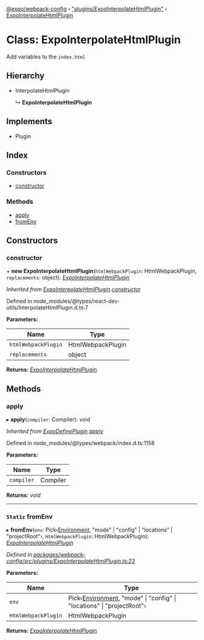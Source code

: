 [@expo/webpack-config](../README.md) › ["plugins/ExpoInterpolateHtmlPlugin"](../modules/_plugins_expointerpolatehtmlplugin_.md) › [ExpoInterpolateHtmlPlugin](_plugins_expointerpolatehtmlplugin_.expointerpolatehtmlplugin.md)

# Class: ExpoInterpolateHtmlPlugin

Add variables to the `index.html`

## Hierarchy

* InterpolateHtmlPlugin

  ↳ **ExpoInterpolateHtmlPlugin**

## Implements

* Plugin

## Index

### Constructors

* [constructor](_plugins_expointerpolatehtmlplugin_.expointerpolatehtmlplugin.md#constructor)

### Methods

* [apply](_plugins_expointerpolatehtmlplugin_.expointerpolatehtmlplugin.md#apply)
* [fromEnv](_plugins_expointerpolatehtmlplugin_.expointerpolatehtmlplugin.md#static-fromenv)

## Constructors

###  constructor

\+ **new ExpoInterpolateHtmlPlugin**(`htmlWebpackPlugin`: HtmlWebpackPlugin, `replacements`: object): *[ExpoInterpolateHtmlPlugin](_plugins_expointerpolatehtmlplugin_.expointerpolatehtmlplugin.md)*

*Inherited from [ExpoInterpolateHtmlPlugin](_plugins_expointerpolatehtmlplugin_.expointerpolatehtmlplugin.md).[constructor](_plugins_expointerpolatehtmlplugin_.expointerpolatehtmlplugin.md#constructor)*

Defined in node_modules/@types/react-dev-utils/InterpolateHtmlPlugin.d.ts:7

**Parameters:**

Name | Type |
------ | ------ |
`htmlWebpackPlugin` | HtmlWebpackPlugin |
`replacements` | object |

**Returns:** *[ExpoInterpolateHtmlPlugin](_plugins_expointerpolatehtmlplugin_.expointerpolatehtmlplugin.md)*

## Methods

###  apply

▸ **apply**(`compiler`: Compiler): *void*

*Inherited from [ExpoDefinePlugin](_plugins_expodefineplugin_.expodefineplugin.md).[apply](_plugins_expodefineplugin_.expodefineplugin.md#apply)*

Defined in node_modules/@types/webpack/index.d.ts:1158

**Parameters:**

Name | Type |
------ | ------ |
`compiler` | Compiler |

**Returns:** *void*

___

### `Static` fromEnv

▸ **fromEnv**(`env`: Pick‹[Environment](../modules/_types_.md#environment), "mode" | "config" | "locations" | "projectRoot"›, `HtmlWebpackPlugin`: HtmlWebpackPlugin): *[ExpoInterpolateHtmlPlugin](_plugins_expointerpolatehtmlplugin_.expointerpolatehtmlplugin.md)*

*Defined in [packages/webpack-config/src/plugins/ExpoInterpolateHtmlPlugin.ts:23](https://github.com/expo/expo-cli/blob/61a3bbc1/packages/webpack-config/src/plugins/ExpoInterpolateHtmlPlugin.ts#L23)*

**Parameters:**

Name | Type |
------ | ------ |
`env` | Pick‹[Environment](../modules/_types_.md#environment), "mode" &#124; "config" &#124; "locations" &#124; "projectRoot"› |
`HtmlWebpackPlugin` | HtmlWebpackPlugin |

**Returns:** *[ExpoInterpolateHtmlPlugin](_plugins_expointerpolatehtmlplugin_.expointerpolatehtmlplugin.md)*
